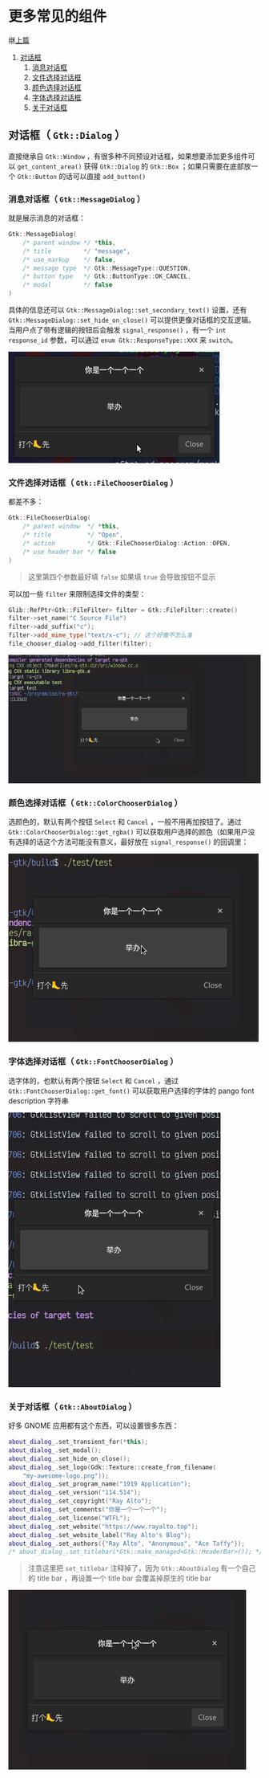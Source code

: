 # 更多常见的组件

继[上篇](./02.一些常见的组件.md)

1. [对话框](#对话框-gtkdialog-)
   1. [消息对话框](#消息对话框-gtkmessagedialog-)
   1. [文件选择对话框](#文件选择对话框-gtkfilechooserdialog-)
   1. [颜色选择对话框](#颜色选择对话框-gtkcolorchooserdialog-)
   1. [字体选择对话框](#字体选择对话框-gtkfontchooserdialog-)
   1. [关于对话框](#关于对话框-gtkaboutdialog-)

## 对话框（ `Gtk::Dialog` ）

直接继承自 `Gtk::Window` ，有很多种不同预设对话框，如果想要添加更多组件可以 `get_content_area()` 获得 `Gtk::Dialog` 的 `Gtk::Box` ；如果只需要在底部放一个 `Gtk::Button` 的话可以直接 `add_button()`

### 消息对话框（ `Gtk::MessageDialog` ）

就是展示消息的对话框：

```c++
Gtk::MessageDialog(
    /* parent window */ *this,
    /* title         */ "message",
    /* use_markup    */ false,
    /* message type  */ Gtk::MessageType::QUESTION,
    /* button type   */ Gtk::ButtonType::OK_CANCEL,
    /* modal         */ false
)
```

具体的信息还可以 `Gtk::MessageDialog::set_secondary_text()` 设置，还有 `Gtk::MessageDialog::set_hide_on_close()` 可以提供更像对话框的交互逻辑。当用户点了带有逻辑的按钮后会触发 `signal_response()` ，有一个 `int response_id` 参数，可以通过 `enum Gtk::ResponseType::XXX` 来 `switch`。

![消息对话框](../imgs/gtkmm4-message_dialog.gif "消息对话框")

### 文件选择对话框（ `Gtk::FileChooserDialog` ）

都差不多：

```c++
Gtk::FileChooserDialog(
    /* parent window  */ *this,
    /* title          */ "Open",
    /* action         */ Gtk::FileChooserDialog::Action::OPEN,
    /* use header bar */ false
)
```

> 这里第四个参数最好填 `false` 如果填 `true` 会导致按钮不显示

可以加一些 `filter` 来限制选择文件的类型：

```c++
Glib::RefPtr<Gtk::FileFilter> filter = Gtk::FileFilter::create()
filter->set_name("C Source File")
filter->add_suffix("c");
filter->add_mime_type("text/x-c"); // 这个好像不怎么准
file_chooser_dialog->add_filter(filter);
```

![文件选择对话框](../imgs/gtkmm4-file_chooser_dialog.gif "文件选择对话框")

### 颜色选择对话框（ `Gtk::ColorChooserDialog` ）

选颜色的，默认有两个按钮 `Select` 和 `Cancel` ，一般不用再加按钮了。通过 `Gtk::ColorChooserDialog::get_rgba()` 可以获取用户选择的颜色（如果用户没有选择的话这个方法可能没有意义，最好放在 `signal_response()` 的回调里：

![颜色选择对话框](../imgs/gtkmm4-color_chooser_dialog.gif "颜色选择对话框")

### 字体选择对话框（ `Gtk::FontChooserDialog` ）

选字体的，也默认有两个按钮 `Select` 和 `Cancel` ，通过 `Gtk::FontChooserDialog::get_font()` 可以获取用户选择的字体的 pango font description 字符串

![字体选择对话框](../imgs/gtkmm4-font_chooser_dialog.gif "字体选择对话框")

### 关于对话框（ `Gtk::AboutDialog` ）

好多 GNOME 应用都有这个东西，可以设置很多东西：

```c++
about_dialog_.set_transient_for(*this);
about_dialog_.set_modal();
about_dialog_.set_hide_on_close();
about_dialog_.set_logo(Gdk::Texture::create_from_filename(
    "my-awesome-logo.png"));
about_dialog_.set_program_name("1919 Application");
about_dialog_.set_version("114.514");
about_dialog_.set_copyright("Ray Alto");
about_dialog_.set_comments("你是一个一个一个");
about_dialog_.set_license("WTFL");
about_dialog_.set_website("https://www.rayalto.top");
about_dialog_.set_website_label("Ray Alto's Blog");
about_dialog_.set_authors({"Ray Alto", "Anonymous", "Ace Taffy"});
/* about_dialog_.set_titlebar(*Gtk::make_managed<Gtk::HeaderBar>()); */
```

> 注意这里把 `set_titlebar` 注释掉了，因为 `Gtk::AboutDialog` 有一个自己的 title bar ，再设置一个 title bar 会覆盖掉原生的 title bar

![关于对话框](../imgs/gtkmm4-about_dialog.gif "关于对话框")
